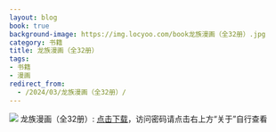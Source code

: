 ```yaml
---
layout: blog
book: true
background-image: https://img.locyoo.com/book龙族漫画（全32册）.jpg
category: 书籍
title: 龙族漫画（全32册）
tags:
- 书籍
- 漫画
redirect_from:
  - /2024/03/龙族漫画（全32册）/
---
```

![](https://img.locyoo.com/book龙族漫画（全32册）.jpg)
龙族漫画（全32册）: <a name = "ref1" href="https://url18.ctfile.com/f/50983618-1418307497-94c556?p=3619">点击下载</a>，访问密码请点击右上方“关于”自行查看